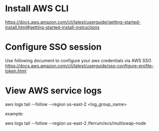 # Install AWS CLI 

https://docs.aws.amazon.com/cli/latest/userguide/getting-started-install.html#getting-started-install-instructions

# Configure SSO session

Use following document to configure your aws credentials via AWS SSO
https://docs.aws.amazon.com/cli/latest/userguide/sso-configure-profile-token.html


# View AWS service logs
aws logs tail --follow --region us-east-2 <log_group_name>

example:

aws logs tail --follow --region us-east-2 /ferrum/ecs/multiswap-node


